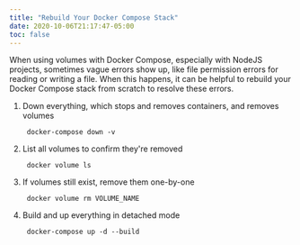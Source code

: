 ```yaml
---
title: "Rebuild Your Docker Compose Stack"
date: 2020-10-06T21:17:47-05:00
toc: false
---
```


When using volumes with Docker Compose, especially with NodeJS projects, sometimes vague errors show up, like file permission errors for reading or writing a file. When this happens, it can be helpful to rebuild your Docker Compose stack from scratch to resolve these errors.

1. Down everything, which stops and removes containers, and removes volumes

        docker-compose down -v

1. List all volumes to confirm they're removed

        docker volume ls

1. If volumes still exist, remove them one-by-one

        docker volume rm VOLUME_NAME

1. Build and up everything in detached mode

        docker-compose up -d --build
